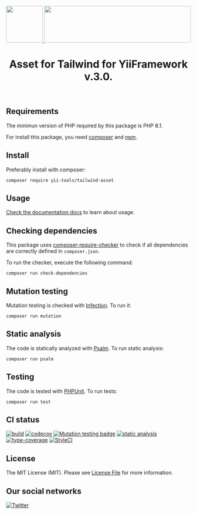 <p align="center">
    <a href="https://github.com/yii-tools/tailwind-asset" target="_blank">
        <img src="https://avatars.githubusercontent.com/u/121752654?s=200&v=4" height="100px">
    </a>
    <a href="https://tailwindcss.com/" target="_blank">
        <img src="https://raw.githubusercontent.com/tailwindlabs/tailwindcss/HEAD/.github/logo-dark.svg" height="100px" width="400px">
    </a>    
    <h1 align="center">Asset for Tailwind for YiiFramework v.3.0.</h1>
    <br>
</p>

## Requirements

The minimun version of PHP required by this package is PHP 8.1.

For install this package, you need [composer](https://getcomposer.org/) and [npm](https://www.npmjs.com/).

## Install

Preferably install with composer:

```shell
composer require yii-tools/tailwind-asset
```

## Usage

[Check the documentation docs](/docs/install.md) to learn about usage.

## Checking dependencies

This package uses [composer-require-checker](https://github.com/maglnet/ComposerRequireChecker) to check if all dependencies are correctly defined in `composer.json`.

To run the checker, execute the following command:

```shell
composer run check-dependencies
```

## Mutation testing

Mutation testing is checked with [Infection](https://infection.github.io/). To run it:

```shell
composer run mutation
```

## Static analysis

The code is statically analyzed with [Psalm](https://psalm.dev/). To run static analysis:

```shell
composer run psalm
```

## Testing

The code is tested with [PHPUnit](https://phpunit.de/). To run tests:

```
composer run test
```

## CI status

[![build](https://github.com/yii-tools/tailwind-asset/actions/workflows/build.yml/badge.svg)](https://github.com/yii-tools/tailwind-asset/actions/workflows/build.yml)
[![codecov](https://codecov.io/gh/yii-tools/tailwind-asset/branch/main/graph/badge.svg?token=MF0XUGVLYC)](https://codecov.io/gh/yii-tools/tailwind-asset)
[![Mutation testing badge](https://img.shields.io/endpoint?style=flat&url=https%3A%2F%2Fbadge-api.stryker-mutator.io%2Fgithub.com%2Fyii-tools%2Ftailwind-asset%2Fmain)](https://dashboard.stryker-mutator.io/reports/github.com/yii-tools/tailwind-asset/main)
[![static analysis](https://github.com/yii-tools/tailwind-asset/actions/workflows/static.yml/badge.svg)](https://github.com/yii-tools/tailwind-asset/actions/workflows/static.yml)
[![type-coverage](https://shepherd.dev/github/yii-tools/tailwind-asset/coverage.svg)](https://shepherd.dev/github/yii-tools/tailwind-asset)
[![StyleCI](https://github.styleci.io/repos/385280477/shield?branch=main)](https://github.styleci.io/repos/385280477?branch=main)

## License

The MIT License (MIT). Please see [License File](LICENSE.md) for more information.

## Our social networks

[![Twitter](https://img.shields.io/badge/twitter-follow-1DA1F2?logo=twitter&logoColor=1DA1F2&labelColor=555555?style=flat)](https://twitter.com/Terabytesoftw)
